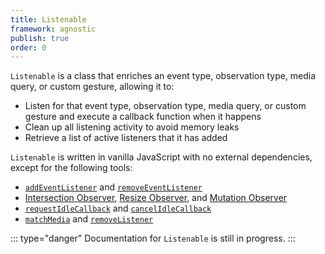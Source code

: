 ```yaml
---
title: Listenable
framework: agnostic
publish: true
order: 0
---
```


`Listenable` is a class that enriches an event type, observation type, media query, or custom gesture, allowing it to:
- Listen for that event type, observation type, media query, or custom gesture and execute a callback function when it happens
- Clean up all listening activity to avoid memory leaks
- Retrieve a list of active listeners that it has added

`Listenable` is written in vanilla JavaScript with no external dependencies, except for the following tools:
- [`addEventListener`](https://developer.mozilla.org/en-US/docs/Web/API/EventTarget/addEventListener) and [`removeEventListener`](https://developer.mozilla.org/en-US/docs/Web/API/EventTarget/removeEventListener)
- [Intersection Observer](https://developer.mozilla.org/en-US/docs/Web/API/intersectionObserver), [Resize Observer](https://developer.mozilla.org/en-US/docs/Web/API/ResizeObserver), and [Mutation Observer](https://developer.mozilla.org/en-US/docs/Web/API/MutationObserver)
- [`requestIdleCallback`](https://developer.mozilla.org/en-US/docs/Web/API/Window/requestIdleCallback) and [`cancelIdleCallback`](https://developer.mozilla.org/en-US/docs/Web/API/Window/cancelIdleCallback)
- [`matchMedia`](https://developer.mozilla.org/en-US/docs/Web/API/Window/matchMedia) and [`removeListener`](https://developer.mozilla.org/en-US/docs/Web/API/MediaQueryList/removeListener)

::: type="danger"
Documentation for `Listenable` is still in progress.
:::


<!-- - intersect
- resize
- mutate
- idle
- clicks
- drag
- dragdrop
- pan
- pinch
- press
- rotate
- swipe
- taps


:::
## API design compliance
:::

::: ariaLabel="A table showing Listenable's compliance status for API design specs"
| Spec | Compliance status | Notes |
| --- | --- | --- |
| Access functionality by constructing an instance | <EvaCheckmark /> |  |
| Constructor accepts two parameters: a piece of state,and an `options` object. | <EvaCheckmark /> |  |
| Takes the form of a JavaScript Object | <EvaCheckmark /> |  |
| State and methods are accessible through properties | <EvaCheckmark /> |  |
| Methods always return the instance | <EvaCheckmark /> |  |
| Stores a shallow copy of the constructor's state in a public property named after the state's type | <EvaCheckmark /> | `this.eventName`  |
| Has a public method you can use to assign a new value to each public property | <EvaCheckmark /> | `this.setEventName` |
| Outside of the methods listed above, it never writes to its own public properties. | <EvaCheckmark /> |  |
| Has one or more public getters | <EvaCheckmark /> | `this.activeListeners` |
| Has one or more public methods that expose core functionality | <EvaCheckmark /> | `listen`, `stop` |
| These methods don't create mutated state and don't have `on<Method>` functions | <EvaCheckmark /> |  |
| Has side effects that can be cleaned up with a `stop` method | <EvaCheckmark /> |  |
| Uses the sentence template to decide what state type should be accepted by a constructor | <EvaCheckmark /> | "An event name can be listened to (by a custom gesture recognizer)" |
| Constructor does not accept options that only customize the behavior of public methods, it allows those options to be passed to the method itself as a parameter. | <EvaCheckmark /> | See options for `listen` and `stop` |
::: -->
